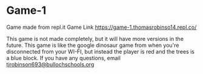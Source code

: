 # Game-1
Game made from repl.it
Game Link
https://game-1.thomasrobinso14.repl.co/

This game is not made completely, but it will have more versions in the future. 
This game is like the google dinosaur game from when you're disconnected from your WI-FI, but instead the player is red and the trees is a blue block.
If you have any questions, email tjrobinson693@bullochschools.org
